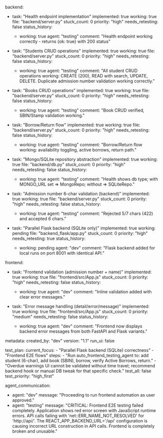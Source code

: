 backend:
  - task: "Health endpoint implementation"
    implemented: true
    working: true
    file: "backend/server.py"
    stuck_count: 0
    priority: "high"
    needs_retesting: false
    status_history:
      - working: true
        agent: "testing"
        comment: "Health endpoint working correctly - returns {ok: true} with 200 status"

  - task: "Students CRUD operations"
    implemented: true
    working: true
    file: "backend/server.py"
    stuck_count: 0
    priority: "high"
    needs_retesting: false
    status_history:
      - working: true
        agent: "testing"
        comment: "All student CRUD operations working: CREATE (200), READ with search, UPDATE, DELETE. Duplicate admission number validation working correctly."

  - task: "Books CRUD operations"
    implemented: true
    working: true
    file: "backend/server.py"
    stuck_count: 0
    priority: "high"
    needs_retesting: false
    status_history:
      - working: true
        agent: "testing"
        comment: "Book CRUD verified, SBIN/Stamp validation working."

  - task: "Borrow/Return flow"
    implemented: true
    working: true
    file: "backend/server.py"
    stuck_count: 0
    priority: "high"
    needs_retesting: false
    status_history:
      - working: true
        agent: "testing"
        comment: "Borrow/Return flow working: availability toggling, active borrows, return path."

  - task: "Mongo/SQLite repository abstraction"
    implemented: true
    working: true
    file: "backend/db.py"
    stuck_count: 0
    priority: "high"
    needs_retesting: false
    status_history:
      - working: true
        agent: "testing"
        comment: "Health shows db type; with MONGO_URL set => MongoRepo; without => SQLiteRepo."

  - task: "Admission number 6-char validation (backend)"
    implemented: true
    working: true
    file: "backend/server.py"
    stuck_count: 0
    priority: "high"
    needs_retesting: false
    status_history:
      - working: true
        agent: "testing"
        comment: "Rejected 5/7 chars (422) and accepted 6 chars."

  - task: "Parallel Flask backend (SQLite only)"
    implemented: true
    working: pending
    file: "backend_flask/app.py"
    stuck_count: 0
    priority: "high"
    needs_retesting: true
    status_history:
      - working: pending
        agent: "dev"
        comment: "Flask backend added for local runs on port 8001 with identical API."

frontend:
  - task: "Frontend validation (admission number + name)"
    implemented: true
    working: true
    file: "frontend/src/App.js"
    stuck_count: 0
    priority: "high"
    needs_retesting: false
    status_history:
      - working: true
        agent: "dev"
        comment: "Inline validation added with clear error messages."

  - task: "Error message handling (detail/error/message)"
    implemented: true
    working: true
    file: "frontend/src/App.js"
    stuck_count: 0
    priority: "medium"
    needs_retesting: false
    status_history:
      - working: true
        agent: "dev"
        comment: "Frontend now displays backend error messages from both FastAPI and Flask variants."

metadata:
  created_by: "dev"
  version: "1.1"
  run_ui: false

test_plan:
  current_focus:
    - "Parallel Flask backend (SQLite) correctness"
    - "Frontend E2E flows"
  steps:
    - "Run auto_frontend_testing_agent to: add student (6-char), add book (SBIN), borrow, verify Active Borrows, return."
    - "Overdue warnings UI cannot be validated without time travel; recommend backend hook or manual DB tweak for that specific check."
  test_all: false
  test_priority: "high_first"

agent_communication:
  - agent: "dev"
    message: "Proceeding to run frontend automation as user approved."
  - agent: "testing"
    message: "CRITICAL: Frontend E2E testing failed completely. Application shows red error screen with JavaScript runtime errors. API calls failing with 'net::ERR_NAME_NOT_RESOLVED' for 'http://api/'. The REACT_APP_BACKEND_URL='/api' configuration is causing incorrect URL construction in API calls. Frontend is completely broken and unusable."